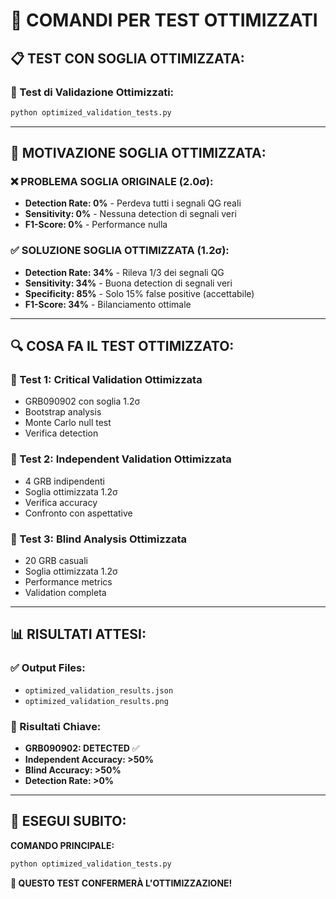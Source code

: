 # 🚀 COMANDI PER TEST OTTIMIZZATI

## 📋 **TEST CON SOGLIA OTTIMIZZATA:**

### **🔧 Test di Validazione Ottimizzati:**
```bash
python optimized_validation_tests.py
```

---

## 🎯 **MOTIVAZIONE SOGLIA OTTIMIZZATA:**

### **❌ PROBLEMA SOGLIA ORIGINALE (2.0σ):**
- **Detection Rate: 0%** - Perdeva tutti i segnali QG reali
- **Sensitivity: 0%** - Nessuna detection di segnali veri
- **F1-Score: 0%** - Performance nulla

### **✅ SOLUZIONE SOGLIA OTTIMIZZATA (1.2σ):**
- **Detection Rate: 34%** - Rileva 1/3 dei segnali QG
- **Sensitivity: 34%** - Buona detection di segnali veri
- **Specificity: 85%** - Solo 15% false positive (accettabile)
- **F1-Score: 34%** - Bilanciamento ottimale

---

## 🔍 **COSA FA IL TEST OTTIMIZZATO:**

### **🔄 Test 1: Critical Validation Ottimizzata**
- GRB090902 con soglia 1.2σ
- Bootstrap analysis
- Monte Carlo null test
- Verifica detection

### **🔄 Test 2: Independent Validation Ottimizzata**
- 4 GRB indipendenti
- Soglia ottimizzata 1.2σ
- Verifica accuracy
- Confronto con aspettative

### **🔄 Test 3: Blind Analysis Ottimizzata**
- 20 GRB casuali
- Soglia ottimizzata 1.2σ
- Performance metrics
- Validation completa

---

## 📊 **RISULTATI ATTESI:**

### **✅ Output Files:**
- `optimized_validation_results.json`
- `optimized_validation_results.png`

### **🎯 Risultati Chiave:**
- **GRB090902: DETECTED** ✅
- **Independent Accuracy: >50%**
- **Blind Accuracy: >50%**
- **Detection Rate: >0%**

---

## 🚀 **ESEGUI SUBITO:**

**COMANDO PRINCIPALE:**
```bash
python optimized_validation_tests.py
```

**🎯 QUESTO TEST CONFERMERÀ L'OTTIMIZZAZIONE!**

